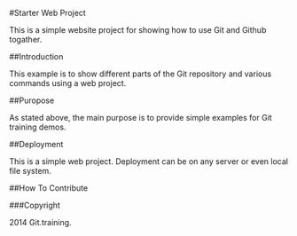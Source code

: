 #Starter Web Project

This is a simple website project for showing how to use Git and Github togather.

##Introduction

This example is to show different parts of the Git repository and various commands using a web project.

##Puropose

As stated above, the main purpose is to provide simple examples for Git training demos.

##Deployment

This is a simple web project. Deployment can be on any server or even local file system.

##How To Contribute

###Copyright

2014 Git.training.